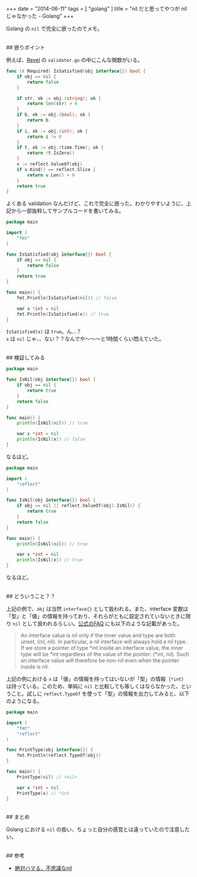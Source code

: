 +++
date = "2014-06-11"
tags = [ "golang" ]
title = "nil だと思ってやつが nil じゃなかった - Golang"
+++

Golang の `nil` で完全に嵌ったのでメモ。

<!--more-->

<br />
## 嵌りポイント

例えば、[Revel](http://revel.github.io) の `validator.go` の中にこんな関数がいる。

``` go
func (r Required) IsSatisfied(obj interface{}) bool {
	if obj == nil {
		return false
	}

	if str, ok := obj.(string); ok {
		return len(str) > 0
	}
	if b, ok := obj.(bool); ok {
		return b
	}
	if i, ok := obj.(int); ok {
		return i != 0
	}
	if t, ok := obj.(time.Time); ok {
		return !t.IsZero()
	}
	v := reflect.ValueOf(obj)
	if v.Kind() == reflect.Slice {
		return v.Len() > 0
	}
	return true
}
```

よくある validation なんだけど、これで完全に嵌った。わかりやすいように、上記から一部抜粋してサンプルコードを書いてみる。

``` go
package main

import (
	"fmt"
)

func IsSatisfied(obj interface{}) bool {
	if obj == nil {
		return false
	}
	return true
}

func main() {
	fmt.Println(IsSatisfied(nil)) // false

	var x *int = nil
	fmt.Println(IsSatisfied(x)) // true
}
```

`IsSatisfied(x)` は `true`。ん…？  
`x` は `nil` じゃ、、ない？？なんでや〜〜〜と1時間くらい悶えていた。

<br />
## 検証してみる

``` go
package main

func IsNil(obj interface{}) bool {
	if obj == nil {
		return true
	}
	return false
}

func main() {
	println(IsNil(nil)) // true

	var x *int = nil
	println(IsNil(x)) // false
}
```

なるほど。

``` go
package main

import (
	"reflect"
)

func IsNil(obj interface{}) bool {
	if obj == nil || reflect.ValueOf(obj).IsNil() {
		return true
	}
	return false
}

func main() {
	println(IsNil(nil)) // true

	var x *int = nil
	println(IsNil(x)) // true
}
```

なるほど。

<br />
## どういうこと？？

上記の例で、`obj` は当然 `interface{}` として扱われる。また、interface 変数は「型」と「値」の情報を持っており、それらがともに設定されていないときに限り `nil` として扱われるらしい。[公式のFAQ](http://golang.org/doc/faq#nil_error) にも以下のような記載があった。

> An interface value is nil only if the inner value and type are both unset, (nil, nil). In particular, a nil interface will always hold a nil type. If we store a pointer of type *int inside an interface value, the inner type will be *int regardless of the value of the pointer: (*int, nil). Such an interface value will therefore be non-nil even when the pointer inside is nil.

上記の例における `x` は「値」の情報を持ってはいないが「型」の情報（`*int`）は持っている。このため、単純に `nil` と比較しても等しくはならなかった、ということ。試しに `reflect.TypeOf` を使って「型」の情報を出力してみると、以下のようになる。

``` go
package main

import (
	"fmt"
	"reflect"
)

func PrintType(obj interface{}) {
	fmt.Println(reflect.TypeOf(obj))
}

func main() {
	PrintType(nil) // <nil>

	var x *int = nil
	PrintType(x) // *int
}
```

<br />
## まとめ

Golang における `nil` の扱い、ちょっと自分の感覚とは違っていたので注意したい。

<br />
## 参考

* [絶対ハマる、不思議なnil](http://qiita.com/umisama/items/e215d49138e949d7f805)
